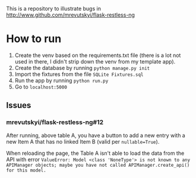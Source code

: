 This is a repository to illustrate bugs in http://www.github.com/mrevutskyi/flask-restless-ng

# How to run
1. Create the venv based on the requirements.txt file (there is a lot not used in there, I didn't strip down the venv from my template app).
2. Create the database by running `python manage.py init`
3. Import the fixtures from the file `SQLite Fixtures.sql`
4. Run the app by running `python run.py`
5. Go to `localhost:5000`

## Issues
### mrevutskyi/flask-restless-ng#12
After running, above table A, you have a button to add a new entry with a new Item A that has no linked Item B (valid per `nullable=True`).

When reloading the page, the Table A isn't able to load the data from the API with error `ValueError: Model <class 'NoneType'> is not known to any APIManager objects; maybe you have not called APIManager.create_api() for this model.`
